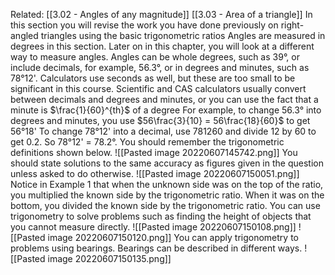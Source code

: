 Related: [[3.02 - Angles of any magnitude]] [[3.03 - Area of a triangle]]
In this section you will revise the work you have done previously on right-angled triangles using the basic trigonometric ratios
Angles are measured in degrees in this section. Later on in this chapter, you will look at a different way to measure angles.
Angles can be whole degrees, such as 39°, or include decimals, for example, 56.3°, or in degrees and minutes, such as 78°12'. Calculators use seconds as well, but these are too small to be significant in this course.
Scientific and CAS calculators usually convert between decimals and degrees and minutes, or you can use the fact that a minute is $\frac{1}{60}^{th}$ of a degree
For example, to change 56.3° into degrees and minutes, you use $56\frac{3}{10} = 56\frac{18}{60}$ to get 56°18'
To change 78°12' into a decimal, use $78 {12}{60}$ and divide 12 by 60 to get 0.2.
So 78°12' = 78.2°.
You should remember the trigonometric definitions shown below.
![[Pasted image 20220607145742.png]]
You should state solutions to the same accuracy as figures given in the question unless asked to do otherwise.
![[Pasted image 20220607150051.png]]
Notice in Example 1 that when the unknown side was on the top of the ratio, you multiplied the known side by the trigonometric ratio. When it was on the bottom, you divided the known side by the trigonometric ratio. You can use trigonometry to solve problems such as finding the height of objects that you cannot measure directly.
![[Pasted image 20220607150108.png]]
![[Pasted image 20220607150120.png]]
You can apply trigonometry to problems using bearings. Bearings can be described in different ways.
![[Pasted image 20220607150135.png]]